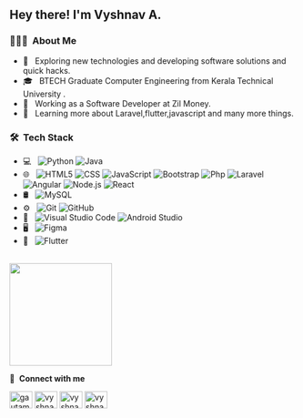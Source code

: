 <h2> Hey there! I'm Vyshnav A.</h2>

<h3> 👨🏻‍💻 &nbsp;About Me </h3>

- 🤔 &nbsp; Exploring new technologies and developing software solutions and quick hacks.
- 🎓 &nbsp; BTECH Graduate Computer Engineering from Kerala Technical University .
- 💼 &nbsp; Working as a Software Developer at Zil Money.
- 🌱 &nbsp; Learning more about Laravel,flutter,javascript and many more things.

<h3> 🛠 &nbsp;Tech Stack</h3>

- 💻 &nbsp;
  ![Python](https://img.shields.io/badge/-Python-333333?style=flat&logo=python)
  ![Java](https://img.shields.io/badge/-Java-333333?style=flat&logo=Java&logoColor=007396)
- 🌐 &nbsp;
  ![HTML5](https://img.shields.io/badge/-HTML5-333333?style=flat&logo=HTML5)
  ![CSS](https://img.shields.io/badge/-CSS-333333?style=flat&logo=CSS3&logoColor=1572B6)
  ![JavaScript](https://img.shields.io/badge/-JavaScript-333333?style=flat&logo=javascript)
  ![Bootstrap](https://img.shields.io/badge/-Bootstrap-333333?style=flat&logo=bootstrap&logoColor=563D7C)
  ![Php](https://img.shields.io/badge/-PHP-333333?style=flat&logo=php)
  ![Laravel](https://img.shields.io/badge/-laravel-333333?style=flat&logo=laravel)
  ![Angular](https://img.shields.io/badge/-angular-333333?style=flat&logo=angular)
  ![Node.js](https://img.shields.io/badge/-Node.js-333333?style=flat&logo=node.js)
  ![React](https://img.shields.io/badge/-React-333333?style=flat&logo=react)
- 🛢 &nbsp;
  ![MySQL](https://img.shields.io/badge/-MySQL-333333?style=flat&logo=mysql)
- ⚙️ &nbsp;
  ![Git](https://img.shields.io/badge/-Git-333333?style=flat&logo=git)
  ![GitHub](https://img.shields.io/badge/-GitHub-333333?style=flat&logo=github)
- 🔧 &nbsp;
  ![Visual Studio Code](https://img.shields.io/badge/-Visual%20Studio%20Code-333333?style=flat&logo=visual-studio-code&logoColor=007ACC)
  ![Android Studio](https://img.shields.io/badge/-Android%20Studio-333333?style=flat&logo=android-studio&logoColor=lightgreen)
 - 🖥 &nbsp;
  ![Figma](https://img.shields.io/badge/-figma-333333?style=flat&logo=figma)
 - 📱 &nbsp;
   ![ Flutter](https://img.shields.io/badge/-flutter-333333?style=flat&logo=flutter&logoColor=007ACC)
<br/>

<a href="https://github.com/vyshnav-alppara">
  <img height="180em" src="https://github-readme-stats.vercel.app/api/top-langs/?username=vyshnav-alppara&theme=buefy&layout=compact" />
</a>

<br/>

<!-- <h3> 🤝🏻 &nbsp;Connect with Me </h3>

<p align="center">
<a href="https://in.linkedin.com/in/vyshnav-alppara"><img alt="LinkedIn" src="https://img.shields.io/badge/LinkedIn-vyshnav%20Kazi-blue?style=flat-square&logo=linkedin"></a>
<a href="mailto:Vaishnavalppara@gmail.com"><img alt="Email" src="https://img.shields.io/badge/Email-Vaishnavalppara@gmail.com-blue?style=flat-square&logo=gmail"></a>
</p> -->
🔗 &nbsp;**Connect with me**
<p align="left">
<a href="https://dev.to/gautamkrishnar" target="blank"><img align="center" src="https://cdn.jsdelivr.net/npm/simple-icons@3.0.1/icons/dev-dot-to.svg" alt="gautamkrishnar" height="30" width="40" /></a>
<a href="https://twitter.com/vyshnav_alppara" target="blank"><img align="center" src="https://raw.githubusercontent.com/rahuldkjain/github-profile-readme-generator/master/src/images/icons/Social/twitter.svg" alt="vyshnav-alppara" height="30" width="40" /></a>
<a href="https://linkedin.com/in/vyshnav-alppara" target="blank"><img align="center" src="https://raw.githubusercontent.com/rahuldkjain/github-profile-readme-generator/master/src/images/icons/Social/linked-in-alt.svg" alt="vyshnav-alppara" height="30" width="40" /></a>
<a href="https://instagram.com/vyshna_alppara" target="blank"><img align="center" src="https://raw.githubusercontent.com/rahuldkjain/github-profile-readme-generator/master/src/images/icons/Social/instagram.svg" alt="vyshnav-alppara" height="30" width="40" /></a>
